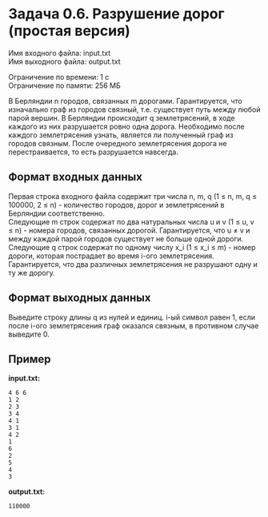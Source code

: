 # Задача 0.6. Разрушение дорог (простая версия)

Имя входного файла: input.txt  
Имя выходного файла: output.txt  

Ограничение по времени: 1 с  
Ограничение по памяти: 256 МБ  

В Берляндии n городов, связанных m дорогами. Гарантируется, что изначально граф из городов связный, т.е. существует путь между любой парой вершин. В Берляндии происходит q землетрясений, в ходе каждого из них разрушается ровно одна дорога. Необходимо после каждого землетрясения узнать, является ли полученный граф из городов связным. После очередного землетрясения дорога не перестраивается, то есть разрушается навсегда.

## Формат входных данных

Первая строка входного файла содержит три числа n, m, q (1 ≤ n, m, q ≤ 100000, 2 ≤ n) - количество городов, дорог и землетрясений в Берляндии соответственно.  
Следующие m строк содержат по два натуральных числа u и v (1 ≤ u, v ≤ n) - номера городов, связанных дорогой. Гарантируется, что u ≠ v и между каждой парой городов существует не больше одной дороги.  
Следующие q строк содержат по одному числу x_i (1 ≤ x_i ≤ m) - номер дороги, которая пострадает во время i-ого землетрясения. Гарантируется, что два различных землетрясения не разрушают одну и ту же дорогу.

## Формат выходных данных

Выведите строку длины q из нулей и единиц. i-ый символ равен 1, если после i-ого землетрясения граф оказался связным, в противном случае выведите 0.

## Пример

**input.txt:**
```
4 6 6
1 2
2 3
3 4
4 1
3 1
4 2
1
6
2
5
4
3
```

**output.txt:**
```
110000
```
